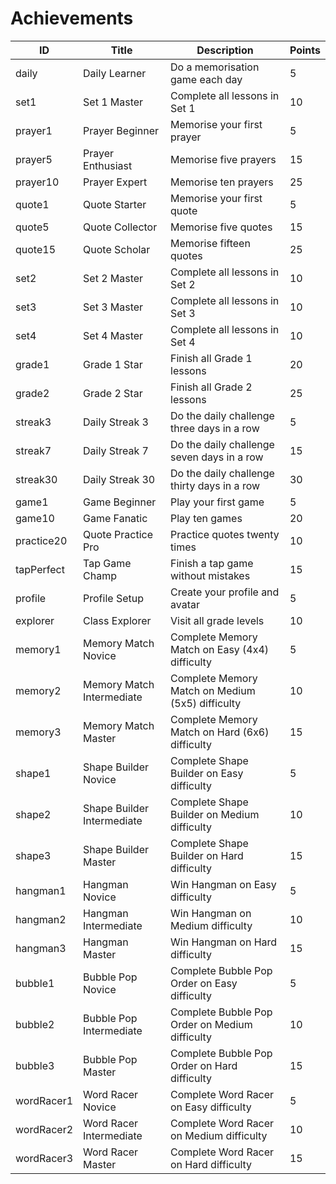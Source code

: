# Achievements

| ID | Title | Description | Points |
|---|---|---|---|
| daily | Daily Learner | Do a memorisation game each day | 5 |
| set1 | Set 1 Master | Complete all lessons in Set 1 | 10 |
| prayer1 | Prayer Beginner | Memorise your first prayer | 5 |
| prayer5 | Prayer Enthusiast | Memorise five prayers | 15 |
| prayer10 | Prayer Expert | Memorise ten prayers | 25 |
| quote1 | Quote Starter | Memorise your first quote | 5 |
| quote5 | Quote Collector | Memorise five quotes | 15 |
| quote15 | Quote Scholar | Memorise fifteen quotes | 25 |
| set2 | Set 2 Master | Complete all lessons in Set 2 | 10 |
| set3 | Set 3 Master | Complete all lessons in Set 3 | 10 |
| set4 | Set 4 Master | Complete all lessons in Set 4 | 10 |
| grade1 | Grade 1 Star | Finish all Grade 1 lessons | 20 |
| grade2 | Grade 2 Star | Finish all Grade 2 lessons | 25 |
| streak3 | Daily Streak 3 | Do the daily challenge three days in a row | 5 |
| streak7 | Daily Streak 7 | Do the daily challenge seven days in a row | 15 |
| streak30 | Daily Streak 30 | Do the daily challenge thirty days in a row | 30 |
| game1 | Game Beginner | Play your first game | 5 |
| game10 | Game Fanatic | Play ten games | 20 |
| practice20 | Quote Practice Pro | Practice quotes twenty times | 10 |
| tapPerfect | Tap Game Champ | Finish a tap game without mistakes | 15 |
| profile | Profile Setup | Create your profile and avatar | 5 |
| explorer | Class Explorer | Visit all grade levels | 10 |
| memory1 | Memory Match Novice | Complete Memory Match on Easy (4x4) difficulty | 5 |
| memory2 | Memory Match Intermediate | Complete Memory Match on Medium (5x5) difficulty | 10 |
| memory3 | Memory Match Master | Complete Memory Match on Hard (6x6) difficulty | 15 |
| shape1 | Shape Builder Novice | Complete Shape Builder on Easy difficulty | 5 |
| shape2 | Shape Builder Intermediate | Complete Shape Builder on Medium difficulty | 10 |
| shape3 | Shape Builder Master | Complete Shape Builder on Hard difficulty | 15 |
| hangman1 | Hangman Novice | Win Hangman on Easy difficulty | 5 |
| hangman2 | Hangman Intermediate | Win Hangman on Medium difficulty | 10 |
| hangman3 | Hangman Master | Win Hangman on Hard difficulty | 15 |
| bubble1 | Bubble Pop Novice | Complete Bubble Pop Order on Easy difficulty | 5 |
| bubble2 | Bubble Pop Intermediate | Complete Bubble Pop Order on Medium difficulty | 10 |
| bubble3 | Bubble Pop Master | Complete Bubble Pop Order on Hard difficulty | 15 |
| wordRacer1 | Word Racer Novice | Complete Word Racer on Easy difficulty | 5 |
| wordRacer2 | Word Racer Intermediate | Complete Word Racer on Medium difficulty | 10 |
| wordRacer3 | Word Racer Master | Complete Word Racer on Hard difficulty | 15 |
